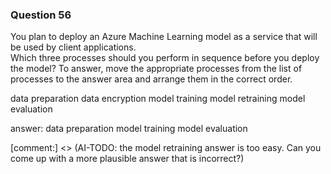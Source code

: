 ### Question 56

You plan to deploy an Azure Machine Learning model as a service that will be used by client applications.  
Which three processes should you perform in sequence before you deploy the model? To answer, move the appropriate processes from the list of processes to the answer area and arrange them in the correct order.

data preparation
data encryption
model training
model retraining
model evaluation

answer:
data preparation
model training
model evaluation

[comment:] <> (AI-TODO: the model retraining answer is too easy. Can you come up with a more plausible answer that is incorrect?)


